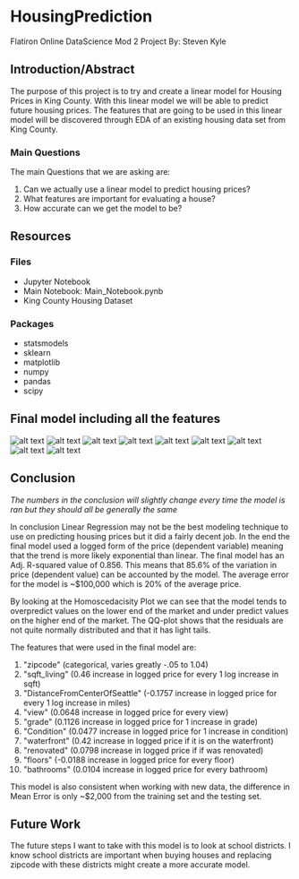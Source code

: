 # HousingPrediction
Flatiron Online DataScience Mod 2 Project
By: Steven Kyle

## Introduction/Abstract

The purpose of this project is to try and create a linear model for Housing Prices in King County. With this linear model we will be able to predict future housing prices. The features that are going to be used in this linear model will be discovered through EDA of an existing housing data set from King County.

### Main Questions

The main Questions that we are asking are:
1. Can we actually use a linear model to predict housing prices?
2. What features are important for evaluating a house?
3. How accurate can we get the model to be?

## Resources
### Files
- Jupyter Notebook
- Main Notebook: Main_Notebook.pynb
- King County Housing Dataset

### Packages
- statsmodels
- sklearn
- matplotlib
- numpy
- pandas
- scipy

## Final model including all the features
![alt text](https://github.com/stevenkyle2013/HousingPrediction/blob/main/Pictures/FinalModelSummary1.png)
![alt text](https://github.com/stevenkyle2013/HousingPrediction/blob/main/Pictures/FinalModelSummary2.png)
![alt text](https://github.com/stevenkyle2013/HousingPrediction/blob/main/Pictures/FinalModelSummary3.png)
![alt text](https://github.com/stevenkyle2013/HousingPrediction/blob/main/Pictures/FinalModelSummary4.png)
![alt text](https://github.com/stevenkyle2013/HousingPrediction/blob/main/Pictures/FinalModelSummary5.png)
![alt text](https://github.com/stevenkyle2013/HousingPrediction/blob/main/Pictures/FinalModelSummary6.png)
![alt text](https://github.com/stevenkyle2013/HousingPrediction/blob/main/Pictures/FinalModelQQPlot.png)
![alt text](https://github.com/stevenkyle2013/HousingPrediction/blob/main/Pictures/FinalModelHomoscedasticity.png)
![alt text](https://github.com/stevenkyle2013/HousingPrediction/blob/main/Pictures/FinalModelError.png)


## Conclusion

*The numbers in the conclusion will slightly change every time the model is ran but they should all be generally the same*

In conclusion Linear Regression may not be the best modeling technique to use on predicting housing prices but it did a fairly decent job. In the end the final model used a logged form of the price (dependent variable) meaning that the trend is more likely exponential than linear. The final model has an Adj. R-squared value of 0.856. This means that 85.6% of the variation in price (dependent value) can be accounted by the model. The average error for the model is ~$100,000 which is 20% of the average price.

By looking at the Homoscedacisity Plot we can see that the model tends to overpredict values on the lower end of the market and under predict values on the higher end of the market. The QQ-plot shows that the residuals are not quite normally distributed and that it has light tails.

The features that were used in the final model are:

1. "zipcode" (categorical, varies greatly -.05 to 1.04)
2. "sqft_living" (0.46 increase in logged price for every 1 log increase in sqft)
3. "DistanceFromCenterOfSeattle" (-0.1757 increase in logged price for every 1 log increase in miles)
4. "view" (0.0648 increase in logged price for every view)
5. "grade" (0.1126 increase in logged price for 1 increase in grade)
6. "Condition" (0.0477 increase in logged price for 1 increase in condition)
7. "waterfront" (0.42	increase in logged price if it is on the waterfront)
8. "renovated" (0.0798 increase in logged price if if was renovated)
9. "floors" (-0.0188 increase in logged price for every floor)
10. "bathrooms" (0.0104 increase in logged price for every bathroom)

This model is also consistent when working with new data, the difference in Mean Error is only ~$2,000 from the training set and the testing set.

## Future Work
The future steps I want to take with this model is to look at school districts. I know school districts are important when buying houses and replacing zipcode with these districts might create a more accurate model.
